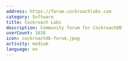 ```yaml
---
address: https://forum.cockroachlabs.com
category: Software
title: Cockroach Labs
description: Community forum for CockroachDB
userCount: 1638
icon: cockroachdb-forum.jpeg
activity: medium
language: en
---
```

